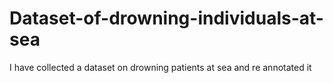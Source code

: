 # Dataset-of-drowning-individuals-at-sea
I have collected a dataset on drowning patients at sea and re annotated it
